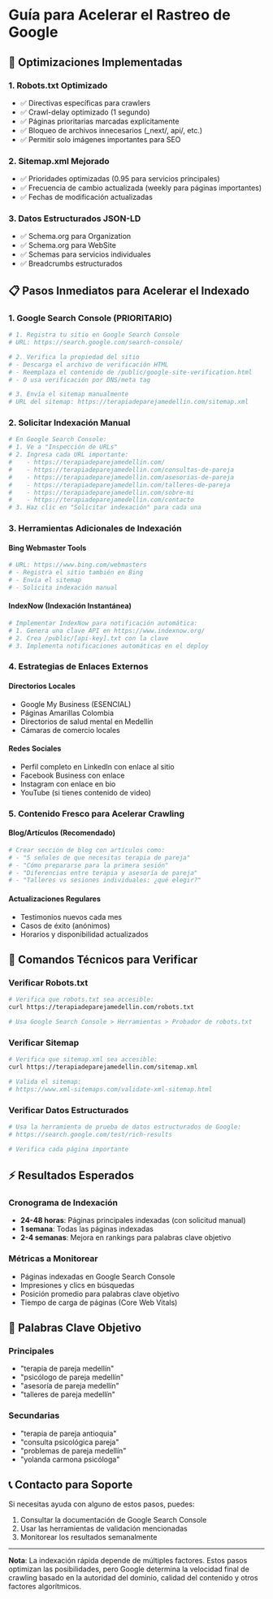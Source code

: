 # Guía para Acelerar el Rastreo de Google

## 🚀 Optimizaciones Implementadas

### 1. Robots.txt Optimizado
- ✅ Directivas específicas para crawlers
- ✅ Crawl-delay optimizado (1 segundo)
- ✅ Páginas prioritarias marcadas explícitamente
- ✅ Bloqueo de archivos innecesarios (_next/, api/, etc.)
- ✅ Permitir solo imágenes importantes para SEO

### 2. Sitemap.xml Mejorado
- ✅ Prioridades optimizadas (0.95 para servicios principales)
- ✅ Frecuencia de cambio actualizada (weekly para páginas importantes)
- ✅ Fechas de modificación actualizadas

### 3. Datos Estructurados JSON-LD
- ✅ Schema.org para Organization
- ✅ Schema.org para WebSite
- ✅ Schemas para servicios individuales
- ✅ Breadcrumbs estructurados

## 📋 Pasos Inmediatos para Acelerar el Indexado

### 1. Google Search Console (PRIORITARIO)
```bash
# 1. Registra tu sitio en Google Search Console
# URL: https://search.google.com/search-console/

# 2. Verifica la propiedad del sitio
# - Descarga el archivo de verificación HTML
# - Reemplaza el contenido de /public/google-site-verification.html
# - O usa verificación por DNS/meta tag

# 3. Envía el sitemap manualmente
# URL del sitemap: https://terapiadeparejamedellin.com/sitemap.xml
```

### 2. Solicitar Indexación Manual
```bash
# En Google Search Console:
# 1. Ve a "Inspección de URLs"
# 2. Ingresa cada URL importante:
#    - https://terapiadeparejamedellin.com/
#    - https://terapiadeparejamedellin.com/consultas-de-pareja
#    - https://terapiadeparejamedellin.com/asesorias-de-pareja
#    - https://terapiadeparejamedellin.com/talleres-de-pareja
#    - https://terapiadeparejamedellin.com/sobre-mi
#    - https://terapiadeparejamedellin.com/contacto
# 3. Haz clic en "Solicitar indexación" para cada una
```

### 3. Herramientas Adicionales de Indexación

#### Bing Webmaster Tools
```bash
# URL: https://www.bing.com/webmasters
# - Registra el sitio también en Bing
# - Envía el sitemap
# - Solicita indexación manual
```

#### IndexNow (Indexación Instantánea)
```bash
# Implementar IndexNow para notificación automática:
# 1. Genera una clave API en https://www.indexnow.org/
# 2. Crea /public/[api-key].txt con la clave
# 3. Implementa notificaciones automáticas en el deploy
```

### 4. Estrategias de Enlaces Externos

#### Directorios Locales
- Google My Business (ESENCIAL)
- Páginas Amarillas Colombia
- Directorios de salud mental en Medellín
- Cámaras de comercio locales

#### Redes Sociales
- Perfil completo en LinkedIn con enlace al sitio
- Facebook Business con enlace
- Instagram con enlace en bio
- YouTube (si tienes contenido de video)

### 5. Contenido Fresco para Acelerar Crawling

#### Blog/Artículos (Recomendado)
```bash
# Crear sección de blog con artículos como:
# - "5 señales de que necesitas terapia de pareja"
# - "Cómo prepararse para la primera sesión"
# - "Diferencias entre terapia y asesoría de pareja"
# - "Talleres vs sesiones individuales: ¿qué elegir?"
```

#### Actualizaciones Regulares
- Testimonios nuevos cada mes
- Casos de éxito (anónimos)
- Horarios y disponibilidad actualizados

## 🔧 Comandos Técnicos para Verificar

### Verificar Robots.txt
```bash
# Verifica que robots.txt sea accesible:
curl https://terapiadeparejamedellin.com/robots.txt

# Usa Google Search Console > Herramientas > Probador de robots.txt
```

### Verificar Sitemap
```bash
# Verifica que sitemap.xml sea accesible:
curl https://terapiadeparejamedellin.com/sitemap.xml

# Valida el sitemap:
# https://www.xml-sitemaps.com/validate-xml-sitemap.html
```

### Verificar Datos Estructurados
```bash
# Usa la herramienta de prueba de datos estructurados de Google:
# https://search.google.com/test/rich-results

# Verifica cada página importante
```

## ⚡ Resultados Esperados

### Cronograma de Indexación
- **24-48 horas**: Páginas principales indexadas (con solicitud manual)
- **1 semana**: Todas las páginas indexadas
- **2-4 semanas**: Mejora en rankings para palabras clave objetivo

### Métricas a Monitorear
- Páginas indexadas en Google Search Console
- Impresiones y clics en búsquedas
- Posición promedio para palabras clave objetivo
- Tiempo de carga de páginas (Core Web Vitals)

## 🎯 Palabras Clave Objetivo

### Principales
- "terapia de pareja medellín"
- "psicólogo de pareja medellín"
- "asesoría de pareja medellín"
- "talleres de pareja medellín"

### Secundarias
- "terapia de pareja antioquia"
- "consulta psicológica pareja"
- "problemas de pareja medellín"
- "yolanda carmona psicóloga"

## 📞 Contacto para Soporte

Si necesitas ayuda con alguno de estos pasos, puedes:
1. Consultar la documentación de Google Search Console
2. Usar las herramientas de validación mencionadas
3. Monitorear los resultados semanalmente

---

**Nota**: La indexación rápida depende de múltiples factores. Estos pasos optimizan las posibilidades, pero Google determina la velocidad final de crawling basado en la autoridad del dominio, calidad del contenido y otros factores algorítmicos.